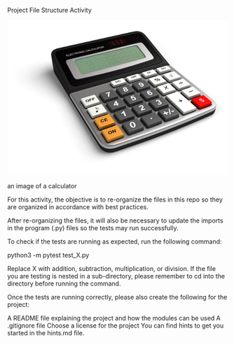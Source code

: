 Project File Structure Activity

![image](assets/calculator.jpg)

an image of a calculator

For this activity, the objective is to re-organize the files in this repo so they are organized in accordance with best practices.

After re-organizing the files, it will also be necessary to update the imports in the program (.py) files so the tests may run successfully.

To check if the tests are running as expected, run the following command:

python3 -m pytest test_X.py

Replace X with addition, subtraction, multiplication, or division. If the file you are testing is nested in a sub-directory, please remember to cd into the directory before running the command.

Once the tests are running correctly, please also create the following for the project:

A README file explaining the project and how the modules can be used
A .gitignore file
Choose a license for the project
You can find hints to get you started in the hints.md file.

